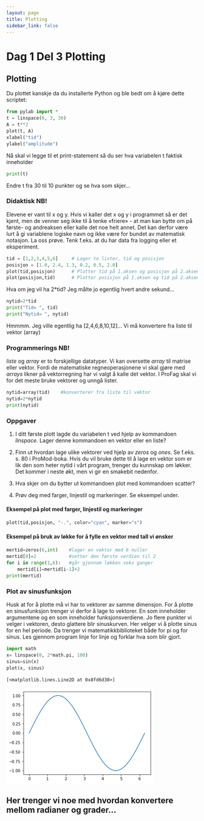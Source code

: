 ```yaml
---
layout: page
title: Plotting
sidebar_link: false
---
```


# Dag 1 Del 3 Plotting

## Plotting
Du plottet kanskje da du installerte Python og ble bedt om å kjøre dette scriptet: 


```python
from pylab import *
t = linspace(0, 3, 30)
A = t**2
plot(t, A)
xlabel("tid")
ylabel("amplitude")

```

Nå skal vi legge til et print-statement så du ser hva variabelen t faktisk inneholder


```python
print(t)
```

Endre t fra 30 til 10 punkter og se hva som skjer…

### Didaktisk NB!
Elevene er vant til x og y. Hvis vi kaller det x og y i programmet så er det kjent, men de venner seg ikke til å tenke «friere» - at man kan bytte om på første- og andreaksen eller kalle det noe helt annet. Det kan derfor være lurt å gi variablene logiske navn og ikke være for bundet av matematisk notasjon. 
La oss prøve. Tenk f.eks. at du har data fra logging eller et eksperiment.


```python
tid = [1,2,3,4,5,6]     # Lager to lister, tid og posisjon
posisjon = [1.0, 2.4, 1.3, 0.2, 0.5, 2.0]
plot(tid,posisjon)      # Plotter tid på 1.aksen og posisjon på 2.aksen 
plot(posisjon,tid)      # Plotter posisjon på 1.aksen og tid på 2.aksen
```

Hva om jeg vil ha 2*tid? Jeg målte jo egentlig hvert andre sekund…


```python
nytid=2*tid
print("Tid= ", tid)
print("Nytid= ", nytid)
```

Hmmmm. Jeg ville egentlig ha  [2,4,6,8,10,12]…
Vi må konvertere fra liste til vektor (array)

### Programmerings NB! 
*liste* og *array* er to forskjellige datatyper. Vi kan oversette *array* til matrise eller vektor. Fordi de matematiske regneoperasjonene vi skal gjøre med *arrays* likner på vektorregning har vi valgt å kalle det vektor. I ProFag skal vi for det meste bruke vektorer og unngå lister. 



```python
nytid=array(tid)	#konverterer fra liste til vektor
nytid=2*nytid
print(nytid)
```

### Oppgaver
1) I ditt første plott lagde du variabelen t ved hjelp av kommandoen *linspace*. Lager denne kommandoen en vektor eller en liste?

2) Finn ut hvordan lage ulike vektorer ved hjelp av *zeros* og *ones*. Se f.eks. s. 80 i ProMod-boka. Hvis du vil bruke dette til å lage en vektor som er lik den som heter nytid i vårt program, trenger du kunnskap om løkker. Det kommer i neste økt, men vi gir en smakebit nedenfor. 

3) Hva skjer om du bytter ut kommandoen plot med kommandoen scatter?

4) Prøv deg med farger, linjestil og markeringer. Se eksempel under. 

#### Eksempel på plot med farger, linjestil og markeringer


```python
plot(tid,posisjon, "-.", color="cyan", marker="s")
```

#### Eksempel på bruk av løkke for å fylle en vektor med tall vi ønsker


```python
mertid=zeros(6,int)    #lager en vektor med 6 nuller
mertid[0]=2            #setter den første verdien til 2
for i in range(1,6):   #går gjennom løkken seks ganger
    mertid[i]=mertid[i-1]+2
print(mertid)

```

### Plot av sinusfunksjon
Husk at for å plotte må vi har to vektorer av samme dimensjon. 
For å plotte en sinusfunksjon trenger vi derfor å lage to vektorer. En som inneholder argumentene og en som inneholder funksjonsverdiene. Jo flere punkter vi velger i vektoren, desto glattere blir sinuskurven. 
Her velger vi å plotte sinus for en hel periode. Da trenger vi matematikkbiblioteket både for pi og for sinus. 
Les gjennom program linje for linje og forklar hva som blir gjort.


```python
import math
x= linspace(0, 2*math.pi, 100)  
sinus=sin(x)
plot(x, sinus)
```




    [<matplotlib.lines.Line2D at 0x8fd6d30>]




![png](output_15_1.png)


## Her trenger vi noe med hvordan konvertere mellom radianer og grader...
